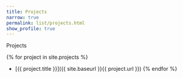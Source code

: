```yaml
---
title: Projects
narrow: true
permalink: list/projects.html
show_profile: true
---
```


Projects

{% for project in site.projects %}
- [{{ project.title }}]({{ site.baseurl }}{{ project.url }})
{% endfor %}